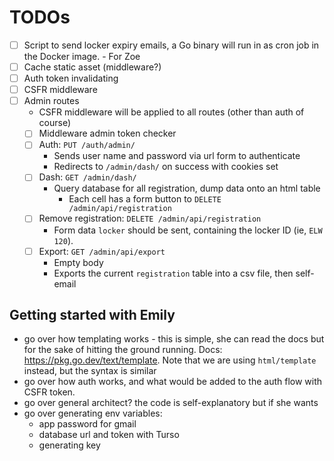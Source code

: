 # TODOs

- [ ] Script to send locker expiry emails, a Go binary will run in as cron job
      in the Docker image. - For Zoe
- [ ] Cache static asset (middleware?)
- [ ] Auth token invalidating
- [ ] CSFR middleware
- [ ] Admin routes
  - CSFR middleware will be applied to all routes (other than auth of course)
  - [ ] Middleware admin token checker
  - [ ] Auth: `PUT /auth/admin/`
    - Sends user name and password via url form to authenticate
    - Redirects to `/admin/dash/` on success with cookies set
  - [ ] Dash: `GET /admin/dash/`
    - Query database for all registration, dump data onto an html table
      - Each cell has a form button to `DELETE /admin/api/registration`
  - [ ] Remove registration: `DELETE /admin/api/registration`
    - Form data `locker` should be sent, containing the locker ID (ie, `ELW 120`).
  - [ ] Export: `GET /admin/api/export`
    - Empty body
    - Exports the current `registration` table into a csv file, then self-email

## Getting started with Emily

- go over how templating works - this is simple, she can read the docs but for
  the sake of hitting the ground running. Docs: https://pkg.go.dev/text/template.
  Note that we are using `html/template` instead, but the syntax is similar
- go over how auth works, and what would be added to the auth flow with CSFR token.
- go over general architect? the code is self-explanatory but if she wants
- go over generating env variables:
  - app password for gmail
  - database url and token with Turso
  - generating key
